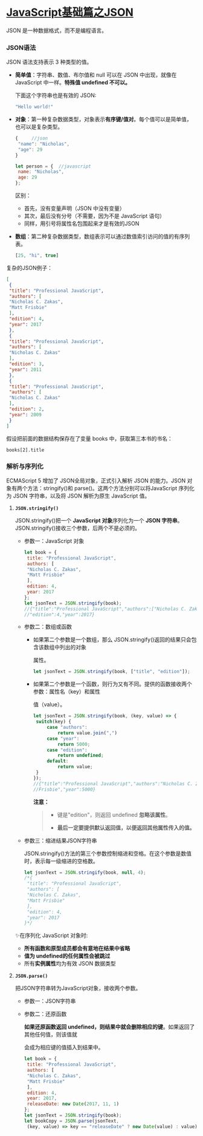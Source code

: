 # [JavaScript基础篇之JSON](https://github.com/Twlig/issuesBlog/issues/21)

JSON 是一种数据格式，而不是编程语言。

### JSON语法

JSON 语法支持表示 3 种类型的值。

- **简单值**：字符串、数值、布尔值和 null 可以在 JSON 中出现，就像在 JavaScript 中一样。**特殊值 undefined 不可以。**

  下面这个字符串也是有效的 JSON:

  ```javascript
  "Hello world!"
  ```

- **对象**：第一种复杂数据类型，对象表示**有序键/值对**。每个值可以是简单值，也可以是复杂类型。

  ```javascript
  {     //json
   "name": "Nicholas", 
   "age": 29 
  }
  
  let person = {  //javascript
   name: "Nicholas", 
   age: 29 
  };
  ```

  区别：

  - 首先，没有变量声明（JSON 中没有变量）
  - 其次，最后没有分号（不需要，因为不是 JavaScript 语句）
  - 同样，用引号将属性名包围起来才是有效的JSON

- **数组**：第二种复杂数据类型，数组表示可以通过数值索引访问的值的有序列表。

  ```javascript
  [25, "hi", true]
  ```

复杂的JSON例子：

```json
[ 
 { 
 "title": "Professional JavaScript", 
 "authors": [ 
 "Nicholas C. Zakas", 
 "Matt Frisbie" 
 ], 
 "edition": 4, 
 "year": 2017 
 }, 
 { 
 "title": "Professional JavaScript", 
 "authors": [ 
 "Nicholas C. Zakas" 
 ], 
 "edition": 3, 
 "year": 2011 
 }, 
 { 
 "title": "Professional JavaScript", 
 "authors": [ 
 "Nicholas C. Zakas" 
 ], 
 "edition": 2, 
 "year": 2009 
 }
]
```

假设把前面的数据结构保存在了变量 books 中，获取第三本书的书名：

```
books[2].title 
```



### 解析与序列化

ECMAScript 5 增加了 JSON全局对象，正式引入解析 JSON 的能力。JSON 对象有两个方法：stringify()和 parse()。这两个方法分别可以将JavaScript 序列化为 JSON 字符串，以及将 JSON 解析为原生 JavaScript 值。

1. **`JSON.stringify()`**

   JSON.stringify()把一个 **JavaScript 对象**序列化为一个 **JSON 字符串**。JSON.stringify()接收三个参数，后两个不是必须的。

   - 参数一：JavaScript 对象

     ```javascript
     let book = { 
      title: "Professional JavaScript", 
      authors: [ 
      "Nicholas C. Zakas", 
      "Matt Frisbie" 
      ], 
      edition: 4, 
      year: 2017 
     }; 
     let jsonText = JSON.stringify(book);
     //{"title":"Professional JavaScript","authors":["Nicholas C. Zakas","Matt Frisbie"], 
     //"edition":4,"year":2017}
     ```

   - 参数二：数组或函数

     - 如果第二个参数是一个数组，那么 JSON.stringify()返回的结果只会包含该数组中列出的对象

       属性。

       ```javascript
       let jsonText = JSON.stringify(book, ["title", "edition"]);
       ```

     - 如果第二个参数是一个函数，则行为又有不同。提供的函数接收两个参数：属性名（key）和属性

       值（value）。

       ```javascript
       let jsonText = JSON.stringify(book, (key, value) => { 
        switch(key) { 
            case "authors": 
                return value.join(",") 
            case "year": 
                return 5000; 
            case "edition": 
                return undefined; 
            default: 
                return value; 
        } 
       });
       //{"title":"Professional JavaScript","authors":"Nicholas C. Zakas,Matt 
       //Frisbie","year":5000}
       ```

       **注意：**

       > - 键是"edition"，则返回 undefined **忽略该属性**。
       >
       > - **最后一定要提供默认返回值，以便返回其他属性传入的值。**

   - 参数三：缩进结果JSON字符串

     JSON.stringify()方法的第三个参数控制缩进和空格。在这个参数是数值时，表示每一级缩进的空格数。

     ```javascript
     let jsonText = JSON.stringify(book, null, 4);
     /*{ 
      "title": "Professional JavaScript", 
      "authors": [ 
      "Nicholas C. Zakas", 
      "Matt Frisbie" 
      ], 
      "edition": 4, 
      "year": 2017 
     }*/
     ```

   ✨在序列化 JavaScript 对象时: 

   - **所有函数和原型成员都会有意地在结果中省略**
   - **值为 undefined的任何属性会被跳过**
   - 所有**实例属性**均为有效 JSON 数据类型

2. **`JSON.parse()`**

   把JSON字符串转为JavaScript对象，接收两个参数。

   - 参数一：JSON字符串

   - 参数二：还原函数

     **如果还原函数返回 undefined，则结果中就会删除相应的键**。如果返回了其他任何值，则该值就

     会成为相应键的值插入到结果中。

     ```javascript
     let book = { 
      title: "Professional JavaScript", 
      authors: [ 
      "Nicholas C. Zakas", 
      "Matt Frisbie" 
      ], 
      edition: 4, 
      year: 2017, 
      releaseDate: new Date(2017, 11, 1) 
     }; 
     let jsonText = JSON.stringify(book); 
     let bookCopy = JSON.parse(jsonText, 
      (key, value) => key == "releaseDate" ? new Date(value) : value);
     ```

